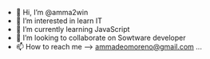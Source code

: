 - 👋 Hi, I’m @amma2win
- 👀 I’m interested in learn IT
- 🌱 I’m currently learning JavaScript
- 💞️ I’m looking to collaborate on Sowtware developer
- 📫 How to reach me --> ammadeomoreno@gmail.com ...

<!---
amma2win/amma2win is a ✨ special ✨ repository because its `README.md` (this file) appears on your GitHub profile.
You can click the Preview link to take a look at your changes.
--->
